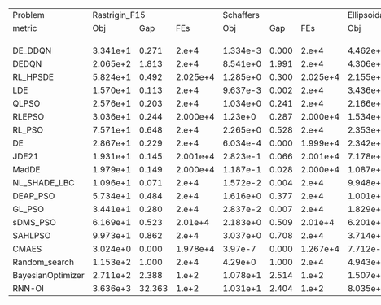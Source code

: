 
<body>
    <table style="width:2970pt"> <!--StartFragment--> 
 <colgroup>
  <col width="72" span="55" style="width:54pt"> 
 </colgroup>
 <tbody>
  <tr height="18"> 
   <td class="xl65">Problem</td> 
   <td colspan="3" class="xl65">Rastrigin_F15</td> 
   <td colspan="3" class="xl65">Schaffers</td> 
   <td colspan="3" class="xl65">Ellipsoidal_high_cond</td> 
   <td colspan="3" class="xl65">Different_Powers</td> 
   <td colspan="3" class="xl65">Bent_Cigar</td> 
   <td colspan="3" class="xl65">Gallagher_21Peaks</td> 
   <td colspan="3" class="xl65">Rosenbrock_rotated</td> 
   <td colspan="3" class="xl65">Discus</td> 
   <td colspan="3" class="xl65">Katsuura</td> 
   <td colspan="3" class="xl65">Buche_Rastrigin</td> 
   <td colspan="3" class="xl65">Rosenbrock_original</td> 
   <td colspan="3" class="xl65">Rastrigin</td> 
   <td colspan="3" class="xl65">Schaffers_high_cond</td> 
   <td colspan="3" class="xl65">Weierstrass</td> 
   <td colspan="3" class="xl65">Lunacek_bi_Rastrigin</td> 
   <td colspan="3" class="xl65">Linear_Slope</td> 
   <td colspan="3" class="xl65">Schwefel</td> 
   <td colspan="3" class="xl65">Sphere</td> 
  </tr> 
  <tr height="18"> 
   <td class="xl65">metric</td> 
   <td class="xl65">Obj</td> 
   <td class="xl65">Gap</td> 
   <td class="xl65">FEs</td> 
   <td class="xl65">Obj</td> 
   <td class="xl65">Gap</td> 
   <td class="xl65">FEs</td> 
   <td class="xl65">Obj</td> 
   <td class="xl65">Gap</td> 
   <td class="xl65">FEs</td> 
   <td class="xl65">Obj</td> 
   <td class="xl65">Gap</td> 
   <td class="xl65">FEs</td> 
   <td class="xl65">Obj</td> 
   <td class="xl65">Gap</td> 
   <td class="xl65">FEs</td> 
   <td class="xl65">Obj</td> 
   <td class="xl65">Gap</td> 
   <td class="xl65">FEs</td> 
   <td class="xl65">Obj</td> 
   <td class="xl65">Gap</td> 
   <td class="xl65">FEs</td> 
   <td class="xl65">Obj</td> 
   <td class="xl65">Gap</td> 
   <td class="xl65">FEs</td> 
   <td class="xl65">Obj</td> 
   <td class="xl65">Gap</td> 
   <td class="xl65">FEs</td> 
   <td class="xl65">Obj</td> 
   <td class="xl65">Gap</td> 
   <td class="xl65">FEs</td> 
   <td class="xl65">Obj</td> 
   <td class="xl65">Gap</td> 
   <td class="xl65">FEs</td> 
   <td class="xl65">Obj</td> 
   <td class="xl65">Gap</td> 
   <td class="xl65">FEs</td> 
   <td class="xl65">Obj</td> 
   <td class="xl65">Gap</td> 
   <td class="xl65">FEs</td> 
   <td class="xl65">Obj</td> 
   <td class="xl65">Gap</td> 
   <td class="xl65">FEs</td> 
   <td class="xl65">Obj</td> 
   <td class="xl65">Gap</td> 
   <td class="xl65">FEs</td> 
   <td class="xl65">Obj</td> 
   <td class="xl65">Gap</td> 
   <td class="xl65">FEs</td> 
   <td class="xl65">Obj</td> 
   <td class="xl65">Gap</td> 
   <td class="xl65">FEs</td> 
   <td class="xl65">Obj</td> 
   <td class="xl65">Gap</td> 
   <td class="xl65">FEs</td> 
  </tr> 
  <tr height="18"> 
   <td class></td> 
   <td class></td> 
   <td class></td> 
   <td class></td> 
   <td class></td> 
   <td class></td> 
   <td class></td> 
   <td class></td> 
   <td class></td> 
   <td class></td> 
   <td class></td> 
   <td class></td> 
   <td class></td> 
   <td class></td> 
   <td class></td> 
   <td class></td> 
   <td class></td> 
   <td class></td> 
   <td class></td> 
   <td class></td> 
   <td class></td> 
   <td class></td> 
   <td class></td> 
   <td class></td> 
   <td class></td> 
   <td class></td> 
   <td class></td> 
   <td class></td> 
   <td class></td> 
   <td class></td> 
   <td class></td> 
   <td class></td> 
   <td class></td> 
   <td class></td> 
   <td class></td> 
   <td class></td> 
   <td class></td> 
   <td class></td> 
   <td class></td> 
   <td class></td> 
   <td class></td> 
   <td class></td> 
   <td class></td> 
   <td class></td> 
   <td class></td> 
   <td class></td> 
   <td class></td> 
   <td class></td> 
   <td class></td> 
   <td class></td> 
   <td class></td> 
   <td class></td> 
   <td class></td> 
   <td class></td> 
   <td class></td> 
  </tr> 
  <tr height="18"> 
   <td class="xl65">DE_DDQN</td> 
   <td class>3.341e+1</td> 
   <td class>0.271</td> 
   <td class>2.e+4</td> 
   <td class>1.334e-3</td> 
   <td class>0.000</td> 
   <td class>2.e+4</td> 
   <td class>4.462e+1</td> 
   <td class>0.001</td> 
   <td class>1.642e+4</td> 
   <td class>1.128e-3</td> 
   <td class>0.000</td> 
   <td class>1.427e+4</td> 
   <td class>1.081e+4</td> 
   <td class>0.001</td> 
   <td class>2.e+4</td> 
   <td class>6.768e+0</td> 
   <td class>-0.349</td> 
   <td class>1.899e+4</td> 
   <td class>1.583e+0</td> 
   <td class>0.001</td> 
   <td class>1.950e+4</td> 
   <td class>3.871e-1</td> 
   <td class>0.008</td> 
   <td class>1.845e+4</td> 
   <td class>1.337e+0</td> 
   <td class>0.844</td> 
   <td class>2.e+4</td> 
   <td class>3.624e+1</td> 
   <td class>0.181</td> 
   <td class>2.e+4</td> 
   <td class>8.719e-1</td> 
   <td class>0.000</td> 
   <td class>1.959e+4</td> 
   <td class>3.18e+1</td> 
   <td class>0.241</td> 
   <td class>2.e+4</td> 
   <td class>2.924e-3</td> 
   <td class>0.000</td> 
   <td class>2.e+4</td> 
   <td class>9.225e+0</td> 
   <td class>0.926</td> 
   <td class>2.e+4</td> 
   <td class>4.326e+1</td> 
   <td class>0.329</td> 
   <td class>2.e+4</td> 
   <td class>1.731e-1</td> 
   <td class>0.003</td> 
   <td class>9.533e+3</td> 
   <td class>1.877e+0</td> 
   <td class>0.001</td> 
   <td class>2.e+4</td> 
   <td class>8.272e-9</td> 
   <td class>0.000</td> 
   <td class>1.095e+4</td> 
  </tr> 
  <tr height="18"> 
   <td class="xl65">DEDQN</td> 
   <td class>2.065e+2</td> 
   <td class>1.813</td> 
   <td class>2.e+4</td> 
   <td class>8.541e+0</td> 
   <td class>1.991</td> 
   <td class>2.e+4</td> 
   <td class>4.306e+5</td> 
   <td class>8.711</td> 
   <td class>2.e+4</td> 
   <td class>1.300e+1</td> 
   <td class>2.763</td> 
   <td class>2.e+4</td> 
   <td class>3.086e+7</td> 
   <td class>3.135</td> 
   <td class>2.e+4</td> 
   <td class>6.287e+1</td> 
   <td class>6.008</td> 
   <td class>2.e+4</td> 
   <td class>1.264e+4</td> 
   <td class>5.702</td> 
   <td class>2.e+4</td> 
   <td class>7.702e+2</td> 
   <td class>15.150</td> 
   <td class>2.e+4</td> 
   <td class>3.458e+0</td> 
   <td class>3.164</td> 
   <td class>2.e+4</td> 
   <td class>4.356e+2</td> 
   <td class>2.808</td> 
   <td class>2.e+4</td> 
   <td class>1.423e+4</td> 
   <td class>6.382</td> 
   <td class>2.e+4</td> 
   <td class>2.236e+2</td> 
   <td class>1.967</td> 
   <td class>2.e+4</td> 
   <td class>2.966e+1</td> 
   <td class>2.034</td> 
   <td class>2.e+4</td> 
   <td class>2.16e+1</td> 
   <td class>2.704</td> 
   <td class>2.e+4</td> 
   <td class>1.686e+2</td> 
   <td class>1.689</td> 
   <td class>2.e+4</td> 
   <td class>8.269e+1</td> 
   <td class>1.591</td> 
   <td class>2.e+4</td> 
   <td class>6.412e+3</td> 
   <td class>18.372</td> 
   <td class>2.e+4</td> 
   <td class>3.401e+1</td> 
   <td class>2.965</td> 
   <td class>2.e+4</td> 
  </tr> 
  <tr height="18"> 
   <td class="xl65">RL_HPSDE</td> 
   <td class>5.824e+1</td> 
   <td class>0.492</td> 
   <td class>2.025e+4</td> 
   <td class>1.285e+0</td> 
   <td class>0.300</td> 
   <td class>2.025e+4</td> 
   <td class>2.155e+3</td> 
   <td class>0.044</td> 
   <td class>2.025e+4</td> 
   <td class>1.538e-1</td> 
   <td class>0.033</td> 
   <td class>2.025e+4</td> 
   <td class>1.158e+5</td> 
   <td class>0.012</td> 
   <td class>2.025e+4</td> 
   <td class>5.183e+0</td> 
   <td class>-0.529</td> 
   <td class>2.025e+4</td> 
   <td class>3.856e+1</td> 
   <td class>0.017</td> 
   <td class>2.025e+4</td> 
   <td class>1.220e+1</td> 
   <td class>0.240</td> 
   <td class>2.025e+4</td> 
   <td class>1.777e+0</td> 
   <td class>1.326</td> 
   <td class>2.025e+4</td> 
   <td class>7.332e+1</td> 
   <td class>0.425</td> 
   <td class>2.025e+4</td> 
   <td class>4.681e+1</td> 
   <td class>0.021</td> 
   <td class>2.025e+4</td> 
   <td class>5.668e+1</td> 
   <td class>0.465</td> 
   <td class>2.025e+4</td> 
   <td class>4.809e+0</td> 
   <td class>0.330</td> 
   <td class>2.025e+4</td> 
   <td class>1.097e+1</td> 
   <td class>1.177</td> 
   <td class>2.025e+4</td> 
   <td class>6.877e+1</td> 
   <td class>0.605</td> 
   <td class>2.025e+4</td> 
   <td class>0.e+0</td> 
   <td class>0.000</td> 
   <td class>6.114e+3</td> 
   <td class>2.421e+0</td> 
   <td class>0.003</td> 
   <td class>2.025e+4</td> 
   <td class>1.010e-1</td> 
   <td class>0.009</td> 
   <td class>2.025e+4</td> 
  </tr> 
  <tr height="18"> 
   <td class="xl65">LDE</td> 
   <td class>1.570e+1</td> 
   <td class>0.113</td> 
   <td class>2.e+4</td> 
   <td class>9.637e-3</td> 
   <td class>0.002</td> 
   <td class>2.e+4</td> 
   <td class>3.436e+2</td> 
   <td class>0.007</td> 
   <td class>2.e+4</td> 
   <td class>1.974e-4</td> 
   <td class>0.000</td> 
   <td class>2.e+4</td> 
   <td class>2.044e-1</td> 
   <td class>0.000</td> 
   <td class>2.e+4</td> 
   <td class>5.485e-1</td> 
   <td class>-1.054</td> 
   <td class>2.e+4</td> 
   <td class>6.534e+0</td> 
   <td class>0.003</td> 
   <td class>2.e+4</td> 
   <td class>7.196e+0</td> 
   <td class>0.142</td> 
   <td class>2.e+4</td> 
   <td class>1.403e+0</td> 
   <td class>0.917</td> 
   <td class>2.e+4</td> 
   <td class>2.288e+1</td> 
   <td class>0.093</td> 
   <td class>2.e+4</td> 
   <td class>4.874e+0</td> 
   <td class>0.002</td> 
   <td class>2.e+4</td> 
   <td class>1.38e+1</td> 
   <td class>0.079</td> 
   <td class>2.e+4</td> 
   <td class>1.228e-1</td> 
   <td class>0.008</td> 
   <td class>2.e+4</td> 
   <td class>4.772e+0</td> 
   <td class>0.286</td> 
   <td class>2.e+4</td> 
   <td class>3.761e+1</td> 
   <td class>0.267</td> 
   <td class>2.e+4</td> 
   <td class>1.025e-8</td> 
   <td class>0.000</td> 
   <td class>1.973e+4</td> 
   <td class>1.041e+0</td> 
   <td class>-0.001</td> 
   <td class>2.e+4</td> 
   <td class>8.19e-9</td> 
   <td class>0.000</td> 
   <td class>8.336e+3</td> 
  </tr> 
  <tr height="18"> 
   <td class="xl65">QLPSO</td> 
   <td class>2.576e+1</td> 
   <td class>0.203</td> 
   <td class>2.e+4</td> 
   <td class>1.034e+0</td> 
   <td class>0.241</td> 
   <td class>2.e+4</td> 
   <td class>2.166e+4</td> 
   <td class>0.438</td> 
   <td class>2.e+4</td> 
   <td class>6.309e-1</td> 
   <td class>0.134</td> 
   <td class>2.e+4</td> 
   <td class>2.837e+5</td> 
   <td class>0.029</td> 
   <td class>2.e+4</td> 
   <td class>1.774e+1</td> 
   <td class>0.894</td> 
   <td class>2.e+4</td> 
   <td class>9.990e+0</td> 
   <td class>0.005</td> 
   <td class>2.e+4</td> 
   <td class>9.063e+1</td> 
   <td class>1.783</td> 
   <td class>2.e+4</td> 
   <td class>2.026e+0</td> 
   <td class>1.598</td> 
   <td class>2.e+4</td> 
   <td class>1.020e+2</td> 
   <td class>0.613</td> 
   <td class>2.e+4</td> 
   <td class>3.362e+1</td> 
   <td class>0.015</td> 
   <td class>2.e+4</td> 
   <td class>5.207e+1</td> 
   <td class>0.423</td> 
   <td class>2.e+4</td> 
   <td class>4.461e+0</td> 
   <td class>0.306</td> 
   <td class>2.e+4</td> 
   <td class>6.817e+0</td> 
   <td class>0.580</td> 
   <td class>2.e+4</td> 
   <td class>3.508e+1</td> 
   <td class>0.240</td> 
   <td class>2.e+4</td> 
   <td class>1.794e+1</td> 
   <td class>0.345</td> 
   <td class>1.419e+4</td> 
   <td class>1.705e+0</td> 
   <td class>0.001</td> 
   <td class>2.e+4</td> 
   <td class>2.508e+0</td> 
   <td class>0.219</td> 
   <td class>2.e+4</td> 
  </tr> 
  <tr height="18"> 
   <td class="xl65">RLEPSO</td> 
   <td class>3.036e+1</td> 
   <td class>0.244</td> 
   <td class>2.000e+4</td> 
   <td class>1.23e+0</td> 
   <td class>0.287</td> 
   <td class>2.000e+4</td> 
   <td class>1.534e+3</td> 
   <td class>0.031</td> 
   <td class>2.000e+4</td> 
   <td class>9.894e-3</td> 
   <td class>0.002</td> 
   <td class>2.000e+4</td> 
   <td class>2.262e+0</td> 
   <td class>0.000</td> 
   <td class>2.e+4</td> 
   <td class>1.009e+1</td> 
   <td class>0.027</td> 
   <td class>2.000e+4</td> 
   <td class>8.534e+0</td> 
   <td class>0.004</td> 
   <td class>2.e+4</td> 
   <td class>2.040e+1</td> 
   <td class>0.401</td> 
   <td class>2.000e+4</td> 
   <td class>6.580e-1</td> 
   <td class>0.101</td> 
   <td class>2.000e+4</td> 
   <td class>8.883e+1</td> 
   <td class>0.527</td> 
   <td class>2.000e+4</td> 
   <td class>9.621e+0</td> 
   <td class>0.004</td> 
   <td class>2.e+4</td> 
   <td class>3.942e+1</td> 
   <td class>0.309</td> 
   <td class>2.000e+4</td> 
   <td class>6.021e+0</td> 
   <td class>0.413</td> 
   <td class>2.000e+4</td> 
   <td class>3.258e+0</td> 
   <td class>0.068</td> 
   <td class>2.000e+4</td> 
   <td class>2.714e+1</td> 
   <td class>0.154</td> 
   <td class>2.000e+4</td> 
   <td class>0.e+0</td> 
   <td class>0.000</td> 
   <td class>5.373e+3</td> 
   <td class>1.733e+0</td> 
   <td class>0.001</td> 
   <td class>2.003e+4</td> 
   <td class>7.837e-4</td> 
   <td class>0.000</td> 
   <td class>1.425e+4</td> 
  </tr> 
  <tr height="18"> 
   <td class="xl65">RL_PSO</td> 
   <td class>7.571e+1</td> 
   <td class>0.648</td> 
   <td class>2.e+4</td> 
   <td class>2.265e+0</td> 
   <td class>0.528</td> 
   <td class>2.e+4</td> 
   <td class>2.353e+4</td> 
   <td class>0.476</td> 
   <td class>2.e+4</td> 
   <td class>1.521e+0</td> 
   <td class>0.323</td> 
   <td class>2.e+4</td> 
   <td class>1.190e+6</td> 
   <td class>0.121</td> 
   <td class>2.e+4</td> 
   <td class>1.986e+1</td> 
   <td class>1.135</td> 
   <td class>2.e+4</td> 
   <td class>5.937e+1</td> 
   <td class>0.027</td> 
   <td class>2.e+4</td> 
   <td class>5.471e+1</td> 
   <td class>1.076</td> 
   <td class>2.e+4</td> 
   <td class>2.259e+0</td> 
   <td class>1.852</td> 
   <td class>2.e+4</td> 
   <td class>1.396e+2</td> 
   <td class>0.861</td> 
   <td class>2.e+4</td> 
   <td class>1.1e+2</td> 
   <td class>0.049</td> 
   <td class>2.e+4</td> 
   <td class>8.234e+1</td> 
   <td class>0.696</td> 
   <td class>2.e+4</td> 
   <td class>1.161e+1</td> 
   <td class>0.796</td> 
   <td class>2.e+4</td> 
   <td class>1.373e+1</td> 
   <td class>1.573</td> 
   <td class>2.e+4</td> 
   <td class>6.792e+1</td> 
   <td class>0.596</td> 
   <td class>2.e+4</td> 
   <td class>5.592e+1</td> 
   <td class>1.076</td> 
   <td class>2.e+4</td> 
   <td class>2.730e+0</td> 
   <td class>0.004</td> 
   <td class>2.e+4</td> 
   <td class>2.288e+0</td> 
   <td class>0.199</td> 
   <td class>2.e+4</td> 
  </tr> 
  <tr height="18"> 
   <td class="xl65">DE</td> 
   <td class>2.867e+1</td> 
   <td class>0.229</td> 
   <td class>2.e+4</td> 
   <td class>6.034e-4</td> 
   <td class>0.000</td> 
   <td class>1.999e+4</td> 
   <td class>2.342e+3</td> 
   <td class>0.047</td> 
   <td class>2.e+4</td> 
   <td class>2.242e-4</td> 
   <td class>0.000</td> 
   <td class>2.e+4</td> 
   <td class>2.254e+0</td> 
   <td class>0.000</td> 
   <td class>2.e+4</td> 
   <td class>4.440e+0</td> 
   <td class>-0.613</td> 
   <td class>2.e+4</td> 
   <td class>7.554e+0</td> 
   <td class>0.003</td> 
   <td class>2.e+4</td> 
   <td class>2.790e+1</td> 
   <td class>0.549</td> 
   <td class>2.e+4</td> 
   <td class>1.480e+0</td> 
   <td class>1.001</td> 
   <td class>2.e+4</td> 
   <td class>3.042e+1</td> 
   <td class>0.142</td> 
   <td class>2.e+4</td> 
   <td class>6.136e+0</td> 
   <td class>0.003</td> 
   <td class>2.e+4</td> 
   <td class>2.575e+1</td> 
   <td class>0.186</td> 
   <td class>2.e+4</td> 
   <td class>2.432e-2</td> 
   <td class>0.002</td> 
   <td class>2.e+4</td> 
   <td class>9.349e+0</td> 
   <td class>0.944</td> 
   <td class>2.e+4</td> 
   <td class>4.014e+1</td> 
   <td class>0.295</td> 
   <td class>2.e+4</td> 
   <td class>0.e+0</td> 
   <td class>0.000</td> 
   <td class>1.451e+3</td> 
   <td class>1.423e-1</td> 
   <td class>-0.004</td> 
   <td class>1.779e+4</td> 
   <td class>8.305e-9</td> 
   <td class>0.000</td> 
   <td class>4.616e+3</td> 
  </tr> 
  <tr height="18"> 
   <td class="xl65">JDE21</td> 
   <td class>1.931e+1</td> 
   <td class>0.145</td> 
   <td class>2.001e+4</td> 
   <td class>2.823e-1</td> 
   <td class>0.066</td> 
   <td class>2.001e+4</td> 
   <td class>7.178e+2</td> 
   <td class>0.015</td> 
   <td class>2.001e+4</td> 
   <td class>3.491e-4</td> 
   <td class>0.000</td> 
   <td class>2.001e+4</td> 
   <td class>1.820e+0</td> 
   <td class>0.000</td> 
   <td class>2.001e+4</td> 
   <td class>1.373e+0</td> 
   <td class>-0.960</td> 
   <td class>2.001e+4</td> 
   <td class>5.697e+0</td> 
   <td class>0.003</td> 
   <td class>2.001e+4</td> 
   <td class>9.422e+0</td> 
   <td class>0.185</td> 
   <td class>2.001e+4</td> 
   <td class>1.499e+0</td> 
   <td class>1.021</td> 
   <td class>2.001e+4</td> 
   <td class>2.697e+1</td> 
   <td class>0.120</td> 
   <td class>2.001e+4</td> 
   <td class>3.293e+0</td> 
   <td class>0.001</td> 
   <td class>2.001e+4</td> 
   <td class>1.740e+1</td> 
   <td class>0.111</td> 
   <td class>2.001e+4</td> 
   <td class>9.219e-1</td> 
   <td class>0.063</td> 
   <td class>2.001e+4</td> 
   <td class>4.948e+0</td> 
   <td class>0.311</td> 
   <td class>2.001e+4</td> 
   <td class>3.782e+1</td> 
   <td class>0.270</td> 
   <td class>2.001e+4</td> 
   <td class>1.492e-8</td> 
   <td class>0.000</td> 
   <td class>1.684e+4</td> 
   <td class>4.500e-1</td> 
   <td class>-0.003</td> 
   <td class>2.001e+4</td> 
   <td class>5.376e-9</td> 
   <td class>-0.000</td> 
   <td class>6.005e+3</td> 
  </tr> 
  <tr height="18"> 
   <td class="xl65">MadDE</td> 
   <td class>1.979e+1</td> 
   <td class>0.149</td> 
   <td class>2.000e+4</td> 
   <td class>1.187e-1</td> 
   <td class>0.028</td> 
   <td class>2.000e+4</td> 
   <td class>1.087e+3</td> 
   <td class>0.022</td> 
   <td class>2.000e+4</td> 
   <td class>7.408e-4</td> 
   <td class>0.000</td> 
   <td class>2.000e+4</td> 
   <td class>3.278e+1</td> 
   <td class>0.000</td> 
   <td class>2.000e+4</td> 
   <td class>2.784e-1</td> 
   <td class>-1.084</td> 
   <td class>2.000e+4</td> 
   <td class>2.406e+0</td> 
   <td class>0.001</td> 
   <td class>2.000e+4</td> 
   <td class>1.612e+1</td> 
   <td class>0.317</td> 
   <td class>2.000e+4</td> 
   <td class>1.300e+0</td> 
   <td class>0.804</td> 
   <td class>2.000e+4</td> 
   <td class>2.445e+1</td> 
   <td class>0.103</td> 
   <td class>2.000e+4</td> 
   <td class>2.977e+0</td> 
   <td class>0.001</td> 
   <td class>2.000e+4</td> 
   <td class>1.675e+1</td> 
   <td class>0.105</td> 
   <td class>2.000e+4</td> 
   <td class>9.613e-1</td> 
   <td class>0.066</td> 
   <td class>2.000e+4</td> 
   <td class>2.557e+0</td> 
   <td class>-0.032</td> 
   <td class>2.000e+4</td> 
   <td class>4.152e+1</td> 
   <td class>0.310</td> 
   <td class>2.000e+4</td> 
   <td class>0.e+0</td> 
   <td class>0.000</td> 
   <td class>5.95e+3</td> 
   <td class>8.503e-1</td> 
   <td class>-0.002</td> 
   <td class>2.000e+4</td> 
   <td class>8.102e-9</td> 
   <td class>0.000</td> 
   <td class>1.946e+4</td> 
  </tr> 
  <tr height="18"> 
   <td class="xl65">NL_SHADE_LBC</td> 
   <td class>1.096e+1</td> 
   <td class>0.071</td> 
   <td class>2.e+4</td> 
   <td class>1.572e-2</td> 
   <td class>0.004</td> 
   <td class>2.e+4</td> 
   <td class>9.948e+1</td> 
   <td class>0.002</td> 
   <td class>2.e+4</td> 
   <td class>4.535e-5</td> 
   <td class>0.000</td> 
   <td class>2.e+4</td> 
   <td class>3.458e-1</td> 
   <td class>0.000</td> 
   <td class>2.e+4</td> 
   <td class>7.941e-1</td> 
   <td class>-1.026</td> 
   <td class>2.e+4</td> 
   <td class>6.190e+0</td> 
   <td class>0.003</td> 
   <td class>2.e+4</td> 
   <td class>2.908e+0</td> 
   <td class>0.057</td> 
   <td class>2.e+4</td> 
   <td class>1.316e+0</td> 
   <td class>0.821</td> 
   <td class>2.e+4</td> 
   <td class>1.774e+1</td> 
   <td class>0.059</td> 
   <td class>2.e+4</td> 
   <td class>4.514e+0</td> 
   <td class>0.002</td> 
   <td class>2.e+4</td> 
   <td class>1.060e+1</td> 
   <td class>0.050</td> 
   <td class>2.e+4</td> 
   <td class>9.434e-2</td> 
   <td class>0.006</td> 
   <td class>2.e+4</td> 
   <td class>3.008e+0</td> 
   <td class>0.032</td> 
   <td class>2.e+4</td> 
   <td class>3.359e+1</td> 
   <td class>0.224</td> 
   <td class>2.e+4</td> 
   <td class>0.e+0</td> 
   <td class>0.000</td> 
   <td class>7.745e+3</td> 
   <td class>1.83e-1</td> 
   <td class>-0.004</td> 
   <td class>2.e+4</td> 
   <td class>8.113e-9</td> 
   <td class>0.000</td> 
   <td class>1.443e+4</td> 
  </tr> 
  <tr height="18"> 
   <td class="xl65">DEAP_PSO</td> 
   <td class>5.734e+1</td> 
   <td class>0.484</td> 
   <td class>2.e+4</td> 
   <td class>1.616e+0</td> 
   <td class>0.377</td> 
   <td class>2.e+4</td> 
   <td class>1.001e+4</td> 
   <td class>0.203</td> 
   <td class>2.e+4</td> 
   <td class>7.851e-1</td> 
   <td class>0.167</td> 
   <td class>2.e+4</td> 
   <td class>9.655e+5</td> 
   <td class>0.098</td> 
   <td class>2.e+4</td> 
   <td class>1.195e+1</td> 
   <td class>0.239</td> 
   <td class>2.e+4</td> 
   <td class>1.557e+2</td> 
   <td class>0.070</td> 
   <td class>2.e+4</td> 
   <td class>3.135e+1</td> 
   <td class>0.617</td> 
   <td class>2.e+4</td> 
   <td class>1.538e+0</td> 
   <td class>1.064</td> 
   <td class>2.e+4</td> 
   <td class>8.095e+1</td> 
   <td class>0.475</td> 
   <td class>2.e+4</td> 
   <td class>1.56e+2</td> 
   <td class>0.070</td> 
   <td class>2.e+4</td> 
   <td class>6.183e+1</td> 
   <td class>0.511</td> 
   <td class>2.e+4</td> 
   <td class>5.863e+0</td> 
   <td class>0.402</td> 
   <td class>2.e+4</td> 
   <td class>9.25e+0</td> 
   <td class>0.930</td> 
   <td class>2.e+4</td> 
   <td class>6.097e+1</td> 
   <td class>0.521</td> 
   <td class>2.e+4</td> 
   <td class>1.479e+0</td> 
   <td class>0.028</td> 
   <td class>2.639e+3</td> 
   <td class>2.701e+0</td> 
   <td class>0.004</td> 
   <td class>2.e+4</td> 
   <td class>1.832e+0</td> 
   <td class>0.160</td> 
   <td class>2.e+4</td> 
  </tr> 
  <tr height="18"> 
   <td class="xl65">GL_PSO</td> 
   <td class>3.441e+1</td> 
   <td class>0.280</td> 
   <td class>2.e+4</td> 
   <td class>2.837e-2</td> 
   <td class>0.007</td> 
   <td class>2.e+4</td> 
   <td class>1.829e+3</td> 
   <td class>0.037</td> 
   <td class>2.e+4</td> 
   <td class>1.151e-3</td> 
   <td class>0.000</td> 
   <td class>2.e+4</td> 
   <td class>2.498e+0</td> 
   <td class>0.000</td> 
   <td class>2.e+4</td> 
   <td class>5.766e+0</td> 
   <td class>-0.462</td> 
   <td class>2.e+4</td> 
   <td class>7.455e+0</td> 
   <td class>0.003</td> 
   <td class>2.e+4</td> 
   <td class>1.702e+1</td> 
   <td class>0.335</td> 
   <td class>2.e+4</td> 
   <td class>1.659e+0</td> 
   <td class>1.196</td> 
   <td class>2.e+4</td> 
   <td class>2.98e+1</td> 
   <td class>0.138</td> 
   <td class>2.e+4</td> 
   <td class>5.839e+0</td> 
   <td class>0.003</td> 
   <td class>2.e+4</td> 
   <td class>2.928e+1</td> 
   <td class>0.218</td> 
   <td class>2.e+4</td> 
   <td class>2.171e-1</td> 
   <td class>0.015</td> 
   <td class>2.e+4</td> 
   <td class>5.504e+0</td> 
   <td class>0.391</td> 
   <td class>2.e+4</td> 
   <td class>4.498e+1</td> 
   <td class>0.347</td> 
   <td class>2.e+4</td> 
   <td class>4.486e-6</td> 
   <td class>0.000</td> 
   <td class>2.e+4</td> 
   <td class>1.133e+0</td> 
   <td class>-0.001</td> 
   <td class>2.e+4</td> 
   <td class>1.336e-6</td> 
   <td class>0.000</td> 
   <td class>2.e+4</td> 
  </tr> 
  <tr height="18"> 
   <td class="xl65">sDMS_PSO</td> 
   <td class>6.169e+1</td> 
   <td class>0.523</td> 
   <td class>2.01e+4</td> 
   <td class>2.183e+0</td> 
   <td class>0.509</td> 
   <td class>2.01e+4</td> 
   <td class>6.201e+3</td> 
   <td class>0.125</td> 
   <td class>2.01e+4</td> 
   <td class>1.164e+0</td> 
   <td class>0.247</td> 
   <td class>2.01e+4</td> 
   <td class>9.706e+5</td> 
   <td class>0.099</td> 
   <td class>2.01e+4</td> 
   <td class>5.611e+0</td> 
   <td class>-0.480</td> 
   <td class>2.01e+4</td> 
   <td class>4.524e+1</td> 
   <td class>0.020</td> 
   <td class>2.01e+4</td> 
   <td class>1.783e+1</td> 
   <td class>0.351</td> 
   <td class>2.01e+4</td> 
   <td class>9.555e-1</td> 
   <td class>0.427</td> 
   <td class>2.01e+4</td> 
   <td class>1.158e+2</td> 
   <td class>0.704</td> 
   <td class>2.01e+4</td> 
   <td class>7.558e+1</td> 
   <td class>0.034</td> 
   <td class>2.01e+4</td> 
   <td class>6.784e+1</td> 
   <td class>0.565</td> 
   <td class>2.01e+4</td> 
   <td class>1.081e+1</td> 
   <td class>0.741</td> 
   <td class>2.01e+4</td> 
   <td class>4.839e+0</td> 
   <td class>0.296</td> 
   <td class>2.01e+4</td> 
   <td class>5.191e+1</td> 
   <td class>0.423</td> 
   <td class>2.01e+4</td> 
   <td class>2.493e+0</td> 
   <td class>0.048</td> 
   <td class>2.01e+4</td> 
   <td class>2.257e+0</td> 
   <td class>0.002</td> 
   <td class>2.01e+4</td> 
   <td class>1.69e+0</td> 
   <td class>0.147</td> 
   <td class>2.01e+4</td> 
  </tr> 
  <tr height="18"> 
   <td class="xl65">SAHLPSO</td> 
   <td class>9.973e+1</td> 
   <td class>0.862</td> 
   <td class>2.e+4</td> 
   <td class>3.037e+0</td> 
   <td class>0.708</td> 
   <td class>2.e+4</td> 
   <td class>3.714e+4</td> 
   <td class>0.751</td> 
   <td class>2.e+4</td> 
   <td class>2.458e+0</td> 
   <td class>0.522</td> 
   <td class>2.e+4</td> 
   <td class>3.918e+6</td> 
   <td class>0.398</td> 
   <td class>2.e+4</td> 
   <td class>1.618e+1</td> 
   <td class>0.718</td> 
   <td class>2.e+4</td> 
   <td class>4.799e+2</td> 
   <td class>0.217</td> 
   <td class>2.e+4</td> 
   <td class>7.927e+1</td> 
   <td class>1.559</td> 
   <td class>2.e+4</td> 
   <td class>1.499e+0</td> 
   <td class>1.021</td> 
   <td class>2.e+4</td> 
   <td class>1.302e+2</td> 
   <td class>0.798</td> 
   <td class>2.e+4</td> 
   <td class>6.969e+2</td> 
   <td class>0.313</td> 
   <td class>2.e+4</td> 
   <td class>1.016e+2</td> 
   <td class>0.869</td> 
   <td class>2.e+4</td> 
   <td class>1.196e+1</td> 
   <td class>0.820</td> 
   <td class>2.e+4</td> 
   <td class>8.623e+0</td> 
   <td class>0.839</td> 
   <td class>2.e+4</td> 
   <td class>8.963e+1</td> 
   <td class>0.832</td> 
   <td class>2.e+4</td> 
   <td class>0.e+0</td> 
   <td class>0.000</td> 
   <td class>1.408e+3</td> 
   <td class>1.898e+1</td> 
   <td class>0.050</td> 
   <td class>2.e+4</td> 
   <td class>5.e+0</td> 
   <td class>0.436</td> 
   <td class>2.e+4</td> 
  </tr> 
  <tr height="18"> 
   <td class="xl65">CMAES</td> 
   <td class>3.024e+0</td> 
   <td class>0.000</td> 
   <td class>1.978e+4</td> 
   <td class>3.97e-7</td> 
   <td class>0.000</td> 
   <td class>1.267e+4</td> 
   <td class>7.712e-9</td> 
   <td class>0.000</td> 
   <td class>9.546e+3</td> 
   <td class>8.28e-9</td> 
   <td class>0.000</td> 
   <td class>9.175e+3</td> 
   <td class>1.867e-1</td> 
   <td class>0.000</td> 
   <td class>1.989e+4</td> 
   <td class>9.848e+0</td> 
   <td class>0.000</td> 
   <td class>1.878e+4</td> 
   <td class>7.042e-9</td> 
   <td class>0.000</td> 
   <td class>1.375e+4</td> 
   <td class>7.629e-9</td> 
   <td class>0.000</td> 
   <td class>8.462e+3</td> 
   <td class>5.657e-1</td> 
   <td class>0.000</td> 
   <td class>2.e+4</td> 
   <td class>8.799e+0</td> 
   <td class>0.000</td> 
   <td class>2.e+4</td> 
   <td class>7.676e-9</td> 
   <td class>0.000</td> 
   <td class>1.4e+4</td> 
   <td class>5.053e+0</td> 
   <td class>0.000</td> 
   <td class>1.977e+4</td> 
   <td class>7.578e-4</td> 
   <td class>0.000</td> 
   <td class>1.512e+4</td> 
   <td class>2.782e+0</td> 
   <td class>0.000</td> 
   <td class>2.e+4</td> 
   <td class>1.296e+1</td> 
   <td class>0.000</td> 
   <td class>2.e+4</td> 
   <td class>0.e+0</td> 
   <td class>0.000</td> 
   <td class>4.549e+2</td> 
   <td class>1.434e+0</td> 
   <td class>0.000</td> 
   <td class>2.e+4</td> 
   <td class>7.678e-9</td> 
   <td class>0.000</td> 
   <td class>4.76e+3</td> 
  </tr> 
  <tr height="18"> 
   <td class="xl65">Random_search</td> 
   <td class>1.153e+2</td> 
   <td class>1.000</td> 
   <td class>2.e+4</td> 
   <td class>4.29e+0</td> 
   <td class>1.000</td> 
   <td class>2.e+4</td> 
   <td class>4.943e+4</td> 
   <td class>1.000</td> 
   <td class>2.e+4</td> 
   <td class>4.706e+0</td> 
   <td class>1.000</td> 
   <td class>2.e+4</td> 
   <td class>9.844e+6</td> 
   <td class>1.000</td> 
   <td class>2.e+4</td> 
   <td class>1.867e+1</td> 
   <td class>1.000</td> 
   <td class>2.e+4</td> 
   <td class>2.216e+3</td> 
   <td class>1.000</td> 
   <td class>2.e+4</td> 
   <td class>5.083e+1</td> 
   <td class>1.000</td> 
   <td class>2.e+4</td> 
   <td class>1.48e+0</td> 
   <td class>1.000</td> 
   <td class>2.e+4</td> 
   <td class>1.608e+2</td> 
   <td class>1.000</td> 
   <td class>2.e+4</td> 
   <td class>2.23e+3</td> 
   <td class>1.000</td> 
   <td class>2.e+4</td> 
   <td class>1.162e+2</td> 
   <td class>1.000</td> 
   <td class>2.e+4</td> 
   <td class>1.458e+1</td> 
   <td class>1.000</td> 
   <td class>2.e+4</td> 
   <td class>9.740e+0</td> 
   <td class>1.000</td> 
   <td class>2.e+4</td> 
   <td class>1.051e+2</td> 
   <td class>1.000</td> 
   <td class>2.e+4</td> 
   <td class>5.197e+1</td> 
   <td class>1.000</td> 
   <td class>2.e+4</td> 
   <td class>3.503e+2</td> 
   <td class>1.000</td> 
   <td class>2.e+4</td> 
   <td class>1.147e+1</td> 
   <td class>1.000</td> 
   <td class>2.e+4</td> 
  </tr> 
  <tr height="18"> 
   <td class="xl65">BayesianOptimizer</td> 
   <td class>2.711e+2</td> 
   <td class>2.388</td> 
   <td class>1.e+2</td> 
   <td class>1.078e+1</td> 
   <td class>2.514</td> 
   <td class>1.e+2</td> 
   <td class>1.507e+5</td> 
   <td class>3.048</td> 
   <td class>1.e+2</td> 
   <td class>1.256e+1</td> 
   <td class>2.669</td> 
   <td class>1.e+2</td> 
   <td class>6.672e+7</td> 
   <td class>6.778</td> 
   <td class>1.e+2</td> 
   <td class>2.248e+1</td> 
   <td class>1.432</td> 
   <td class>1.e+2</td> 
   <td class>4.095e+3</td> 
   <td class>1.848</td> 
   <td class>1.e+2</td> 
   <td class>9.502e+2</td> 
   <td class>18.692</td> 
   <td class>1.e+2</td> 
   <td class>3.899e+0</td> 
   <td class>3.647</td> 
   <td class>1.e+2</td> 
   <td class>3.758e+2</td> 
   <td class>2.415</td> 
   <td class>1.e+2</td> 
   <td class>1.734e+3</td> 
   <td class>0.777</td> 
   <td class>1.e+2</td> 
   <td class>2.448e+2</td> 
   <td class>2.158</td> 
   <td class>1.e+2</td> 
   <td class>3.556e+1</td> 
   <td class>2.438</td> 
   <td class>1.e+2</td> 
   <td class>2.555e+1</td> 
   <td class>3.273</td> 
   <td class>1.e+2</td> 
   <td class>8.358e+1</td> 
   <td class>0.766</td> 
   <td class>1.e+2</td> 
   <td class>2.088e+1</td> 
   <td class>0.402</td> 
   <td class>6.8e+1</td> 
   <td class>3.355e+2</td> 
   <td class>0.958</td> 
   <td class>1.e+2</td> 
   <td class>7.879e-2</td> 
   <td class>0.007</td> 
   <td class>1.e+2</td> 
  </tr> 
  <tr height="18"> 
   <td class="xl65">RNN-OI</td> 
   <td class>3.636e+3</td> 
   <td class>32.363</td> 
   <td class>1.e+2</td> 
   <td class>1.031e+1</td> 
   <td class>2.404</td> 
   <td class>1.e+2</td> 
   <td class>8.035e+6</td> 
   <td class>162.551</td> 
   <td class>1.e+2</td> 
   <td class>3.548e+1</td> 
   <td class>7.539</td> 
   <td class>1.e+2</td> 
   <td class>1.246e+8</td> 
   <td class>12.658</td> 
   <td class>1.e+2</td> 
   <td class>7.513e+1</td> 
   <td class>7.396</td> 
   <td class>1.e+2</td> 
   <td class>2.182e+4</td> 
   <td class>9.848</td> 
   <td class>1.e+2</td> 
   <td class>8.738e+5</td> 
   <td class>17189.756</td> 
   <td class>1.e+2</td> 
   <td class>8.855e-1</td> 
   <td class>0.350</td> 
   <td class>1.e+2</td> 
   <td class>3.256e+3</td> 
   <td class>21.365</td> 
   <td class>1.e+2</td> 
   <td class>4.056e+5</td> 
   <td class>181.895</td> 
   <td class>1.e+2</td> 
   <td class>6.452e+2</td> 
   <td class>5.761</td> 
   <td class>1.e+2</td> 
   <td class>5.695e+1</td> 
   <td class>3.905</td> 
   <td class>1.e+2</td> 
   <td class>4.929e+1</td> 
   <td class>6.685</td> 
   <td class>1.e+2</td> 
   <td class>2.866e+2</td> 
   <td class>2.969</td> 
   <td class>1.e+2</td> 
   <td class>2.386e+2</td> 
   <td class>4.591</td> 
   <td class>1.e+2</td> 
   <td class>9.987e+4</td> 
   <td class>286.236</td> 
   <td class>1.e+2</td> 
   <td class>1.373e+2</td> 
   <td class>11.970</td> 
   <td class>1.e+2</td> 
  </tr> <!--EndFragment--> 
 </tbody>
</table>
</body>

